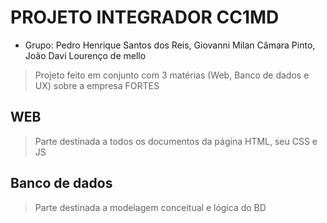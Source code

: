 # PROJETO INTEGRADOR CC1MD
- Grupo: Pedro Henrique Santos dos Reis, Giovanni Milan Câmara Pinto, João Davi Lourenço de mello
> Projeto feito em conjunto com 3 matérias (Web, Banco de dados e UX) sobre a empresa FORTES

## WEB
> Parte destinada a todos os documentos da página HTML, seu CSS e JS

## Banco de dados
> Parte destinada a modelagem conceitual e lógica do BD 
